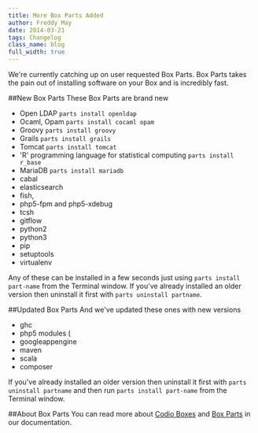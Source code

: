 ```yaml
---
title: More Box Parts Added
author: Freddy May
date: 2014-03-21
tags: Changelog
class_name: blog
full_width: true
---
```


We're currently catching up on user requested Box Parts. Box Parts takes the pain out of installing software on your Box and is incredibly fast. 

##New Box Parts
These Box Parts are brand new

- Open LDAP `parts install openldap`
- Ocaml, Opam `parts install cocaml opam`
- Groovy `parts install groovy`
- Grails `parts install grails`
- Tomcat `parts install tomcat`
- 'R' programming language for statistical computing `parts install r_base`
- MariaDB `parts install mariadb`
- cabal
- elasticsearch
- fish, 
- php5-fpm and php5-xdebug 
- tcsh
- gitflow
- python2
- python3
- pip
- setuptools
- virtualenv

Any of these can be installed in a few seconds just using `parts install part-name` from the Terminal window. If you've already installed an older version then uninstall it first with `parts uninstall partname`.

##Updated Box Parts
And we've updated these ones with new versions

- ghc
- php5 modules (
- googleappengine
- maven
- scala
- composer

If you've already installed an older version then uninstall it first with `parts uninstall partname` and then run `parts install part-name` from the Terminal window.

##About Box Parts
You can read more about [Codio Boxes](/docs/boxes) and [Box Parts](/docs/boxes/box-parts) in our documentation.


